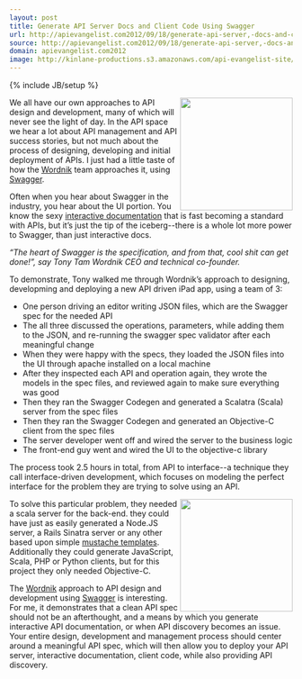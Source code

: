 ```yaml
---
layout: post
title: Generate API Server Docs and Client Code Using Swagger
url: http://apievangelist.com2012/09/18/generate-api-server,-docs-and-client-code-using-swagger/
source: http://apievangelist.com2012/09/18/generate-api-server,-docs-and-client-code-using-swagger/
domain: apievangelist.com2012
image: http://kinlane-productions.s3.amazonaws.com/api-evangelist-site/blog/Swagger-Logo.png
---
```

{% include JB/setup %}<p>
     <a href="http://www.wordnik.com/" target="_blank"><img src="https://s3.amazonaws.com/kinlane-productions/api-evangelist/wordnik/wordnik-logo.jpeg"  width="200" align="right" /></a>
</p>
<p>
     We all have our own approaches to API design and development, many of which will never see the light of day. In the API space we hear a lot about API management and API success stories, but not much about the process of designing, developing and initial deployment of APIs. I just had a little taste of how the <a href="http://www.wordnik.com/" target="_blank">Wordnik</a> team approaches it, using <a href="http://swagger.wordnik.com/" target="_blank">Swagger</a>.
</p>
<p>
     Often when you hear about Swagger in the industry, you hear about the UI portion. You know the sexy <a title="interactive documentation" href="http://apievangelist.com/buildingblocks/interactive_documentation.php">interactive documentation</a> that is fast becoming a standard with APIs, but it’s just the tip of the iceberg--there is a whole lot more power to Swagger, than just interactive docs.
</p>
<p>
     <em>“The heart of Swagger is the specification, and from that, cool shit can get done!”, say Tony Tam Wordnik CEO and technical co-founder.</em>
</p>
<p>
     To demonstrate, Tony walked me through Wordnik’s approach to designing, developming and deploying a new API driven iPad app, using a team of 3:
</p>
<ul>
     <li>One person driving an editor writing JSON files, which are the Swagger spec for the needed API
     </li>
     <li>The all three discussed the operations, parameters, while adding them to the JSON, and re-running the swagger spec validator after each meaningful change
     </li>
     <li>When they were happy with the specs, they loaded the JSON files into the UI through apache installed on a local machine
     </li>
     <li>After they inspected each API and operation again, they wrote the models in the spec files, and reviewed again to make sure everything was good
     </li>
     <li>Then they ran the Swagger Codegen and generated a Scalatra (Scala) server from the spec files
     </li>
     <li>Then they ran the Swagger Codegen and generated an Objective-C client from the spec files
     </li>
     <li>The server developer went off and wired the server to the business logic
     </li>
     <li>The front-end guy went and wired the UI to the objective-c library
     </li>
</ul>
<p>
     The process took 2.5 hours in total, from API to interface--a technique they call interface-driven development, which focuses on modeling the perfect interface for the problem they are trying to solve using an API.
</p>
<p>
     <a href="http://swagger.wordnik.com/" target="_blank"><img src="https://s3.amazonaws.com/kinlane-productions/api-evangelist/wordnik/Swagger-Logo.png"  width="200" align="right" /></a>
</p>
<p>
     To solve this particular problem, they needed a scala server for the back-end. they could have just as easily generated a Node.JS server, a Rails Sinatra server or any other based upon simple <a title="mustache templates" href="http://mustache.github.com/">mustache templates</a>. Additionally they could generate JavaScript, Scala, PHP or Python clients, but for this project they only needed Objective-C.
</p>
<p>
     The <a href="http://www.wordnik.com/" target="_blank">Wordnik</a> approach to API design and development using <a href="http://swagger.wordnik.com/" target="_blank">Swagger</a> is interesting. For me, it demonstrates that a clean API spec should not be an afterthought, and a means by which you generate interactive API documentation, or when API discovery becomes an issue. Your entire design, development and management process should center around a meaningful API spec, which will then allow you to deploy your API server, interactive documentation, client code, while also providing API discovery.
</p>
